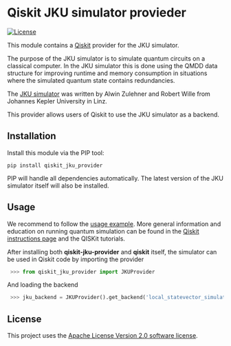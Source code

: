 # Qiskit JKU simulator provieder

[![License](https://img.shields.io/github/license/Qiskit/qiskit-terra.svg?style=popout-square)](https://opensource.org/licenses/Apache-2.0)

This module contains a [Qiskit](https://www.qiskit.org/) provider for the JKU simulator.

The purpose of the JKU simulator is to simulate quantum circuits on a classical computer. 
In the JKU simulator this is done using the QMDD data structure for improving runtime and memory consumption
in situations where the simulated quantum state contains redundancies.  

The [JKU simulator](http://iic.jku.at/eda/research/quantum_simulation/) was written by Alwin Zulehner and Robert Wille from Johannes Kepler University in Linz.

This provider allows users of Qiskit to use the JKU simulator as a backend. 

## Installation

Install this module via the PIP tool:

```
pip install qiskit_jku_provider
```

PIP will handle all dependencies automatically. The latest version of the JKU simulator itself will also be installed.

## Usage

We recommend to follow the [usage example](examples/jku_backend.py). More general information and education on running quantum simulation can be found in the [Qiskit instructions page](https://github.com/Qiskit/qiskit-terra) and the QISKit tutorials.

After installing both **qiskit-jku-provider** and **qiskit** itself, the simulator can be used in Qiskit code by importing the provider

  ```python
   >>> from qiskit_jku_provider import JKUProvider
  ```

And loading the backend

  ```python
   >>> jku_backend = JKUProvider().get_backend('local_statevector_simulator_jku')
  ```
    
## License

This project uses the [Apache License Version 2.0 software license](https://www.apache.org/licenses/LICENSE-2.0).
